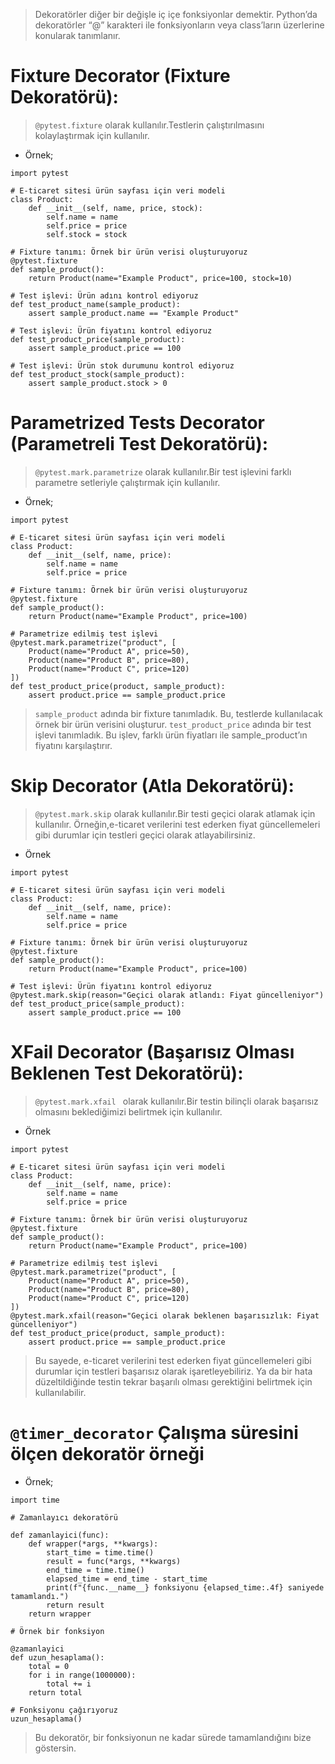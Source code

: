 > Dekoratörler diğer bir değişle iç içe fonksiyonlar demektir.
> Python’da dekoratörler “@” karakteri ile fonksiyonların veya class’ların üzerlerine konularak tanımlanır.

# Fixture Decorator (Fixture Dekoratörü):

> ```@pytest.fixture``` olarak kullanılır.Testlerin çalıştırılmasını kolaylaştırmak için kullanılır.


+ Örnek;

```
import pytest

# E-ticaret sitesi ürün sayfası için veri modeli
class Product:
    def __init__(self, name, price, stock):
        self.name = name
        self.price = price
        self.stock = stock

# Fixture tanımı: Örnek bir ürün verisi oluşturuyoruz
@pytest.fixture
def sample_product():
    return Product(name="Example Product", price=100, stock=10)

# Test işlevi: Ürün adını kontrol ediyoruz
def test_product_name(sample_product):
    assert sample_product.name == "Example Product"

# Test işlevi: Ürün fiyatını kontrol ediyoruz
def test_product_price(sample_product):
    assert sample_product.price == 100

# Test işlevi: Ürün stok durumunu kontrol ediyoruz
def test_product_stock(sample_product):
    assert sample_product.stock > 0 

```

# Parametrized Tests Decorator (Parametreli Test Dekoratörü):

> ```@pytest.mark.parametrize``` olarak kullanılır.Bir test işlevini farklı parametre setleriyle çalıştırmak için kullanılır.
 
+ Örnek;
```
import pytest

# E-ticaret sitesi ürün sayfası için veri modeli
class Product:
    def __init__(self, name, price):
        self.name = name
        self.price = price

# Fixture tanımı: Örnek bir ürün verisi oluşturuyoruz
@pytest.fixture
def sample_product():
    return Product(name="Example Product", price=100)

# Parametrize edilmiş test işlevi
@pytest.mark.parametrize("product", [
    Product(name="Product A", price=50),
    Product(name="Product B", price=80),
    Product(name="Product C", price=120)
])
def test_product_price(product, sample_product):
    assert product.price == sample_product.price
```

>   ```sample_product``` adında bir fixture tanımladık. Bu, testlerde kullanılacak örnek bir ürün verisini oluşturur.
>   ```test_product_price``` adında bir test işlevi tanımladık. Bu işlev, farklı ürün fiyatları ile sample_product’ın fiyatını karşılaştırır. 

# Skip Decorator (Atla Dekoratörü):

> ``` @pytest.mark.skip ``` olarak kullanılır.Bir testi geçici olarak atlamak için kullanılır.
>Örneğin,e-ticaret verilerini test ederken fiyat güncellemeleri gibi durumlar için testleri geçici olarak atlayabilirsiniz.

+ Örnek 
```
import pytest

# E-ticaret sitesi ürün sayfası için veri modeli
class Product:
    def __init__(self, name, price):
        self.name = name
        self.price = price

# Fixture tanımı: Örnek bir ürün verisi oluşturuyoruz
@pytest.fixture
def sample_product():
    return Product(name="Example Product", price=100)

# Test işlevi: Ürün fiyatını kontrol ediyoruz
@pytest.mark.skip(reason="Geçici olarak atlandı: Fiyat güncelleniyor")
def test_product_price(sample_product):
    assert sample_product.price == 100
```

# XFail Decorator (Başarısız Olması Beklenen Test Dekoratörü):

> ```@pytest.mark.xfail ``` olarak kullanılır.Bir testin bilinçli olarak başarısız olmasını beklediğimizi belirtmek için kullanılır.

+ Örnek 
```
import pytest

# E-ticaret sitesi ürün sayfası için veri modeli
class Product:
    def __init__(self, name, price):
        self.name = name
        self.price = price

# Fixture tanımı: Örnek bir ürün verisi oluşturuyoruz
@pytest.fixture
def sample_product():
    return Product(name="Example Product", price=100)

# Parametrize edilmiş test işlevi
@pytest.mark.parametrize("product", [
    Product(name="Product A", price=50),
    Product(name="Product B", price=80),
    Product(name="Product C", price=120)
])
@pytest.mark.xfail(reason="Geçici olarak beklenen başarısızlık: Fiyat güncelleniyor")
def test_product_price(product, sample_product):
    assert product.price == sample_product.price
``` 

>Bu sayede, e-ticaret verilerini test ederken fiyat güncellemeleri gibi durumlar için testleri başarısız olarak işaretleyebiliriz. 
>Ya da bir hata düzeltildiğinde testin tekrar başarılı olması gerektiğini belirtmek için kullanılabilir.

# ```@timer_decorator``` Çalışma süresini ölçen dekoratör örneği

+ Örnek;

```
import time

# Zamanlayıcı dekoratörü

def zamanlayici(func):
    def wrapper(*args, **kwargs):
        start_time = time.time()
        result = func(*args, **kwargs)
        end_time = time.time()
        elapsed_time = end_time - start_time
        print(f"{func.__name__} fonksiyonu {elapsed_time:.4f} saniyede tamamlandı.")
        return result
    return wrapper

# Örnek bir fonksiyon

@zamanlayici
def uzun_hesaplama():
    total = 0
    for i in range(1000000):
        total += i
    return total

# Fonksiyonu çağırıyoruz
uzun_hesaplama()
```

>Bu dekoratör, bir fonksiyonun ne kadar sürede tamamlandığını bize göstersin.
